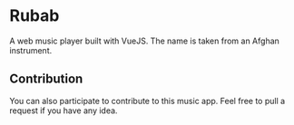 # Rubab

A web music player built with VueJS. The name is taken from an Afghan instrument.

## Contribution 

You can also participate to contribute to this music app. Feel free to pull a request if you have any idea.
